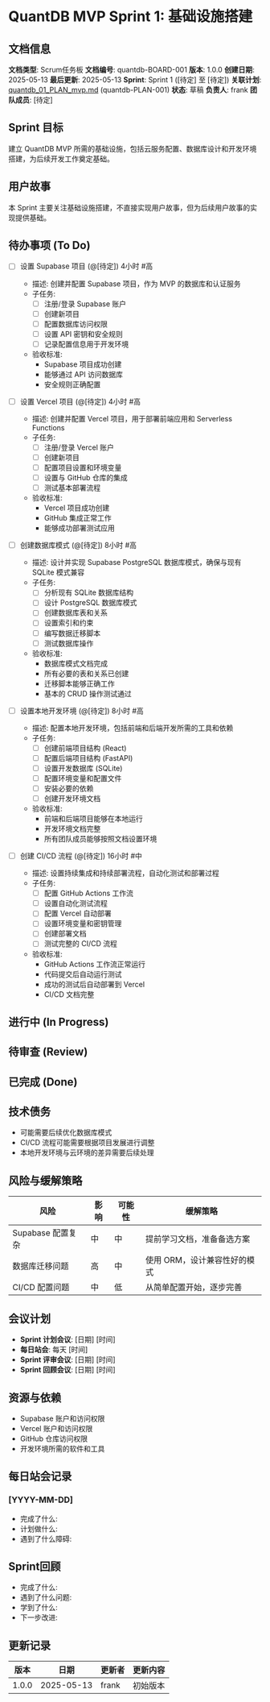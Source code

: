 # QuantDB MVP Sprint 1: 基础设施搭建

## 文档信息
**文档类型**: Scrum任务板
**文档编号**: quantdb-BOARD-001
**版本**: 1.0.0
**创建日期**: 2025-05-13
**最后更新**: 2025-05-13
**Sprint**: Sprint 1 ([待定] 至 [待定])
**关联计划**: [quantdb_01_PLAN_mvp.md](./quantdb_01_PLAN_mvp.md) (quantdb-PLAN-001)
**状态**: 草稿
**负责人**: frank
**团队成员**: [待定]

## Sprint 目标

建立 QuantDB MVP 所需的基础设施，包括云服务配置、数据库设计和开发环境搭建，为后续开发工作奠定基础。

## 用户故事

本 Sprint 主要关注基础设施搭建，不直接实现用户故事，但为后续用户故事的实现提供基础。

## 待办事项 (To Do)

- [ ] 设置 Supabase 项目 (@[待定]) 4小时 #高
  - 描述: 创建并配置 Supabase 项目，作为 MVP 的数据库和认证服务
  - 子任务:
    - [ ] 注册/登录 Supabase 账户
    - [ ] 创建新项目
    - [ ] 配置数据库访问权限
    - [ ] 设置 API 密钥和安全规则
    - [ ] 记录配置信息用于开发环境
  - 验收标准:
    - Supabase 项目成功创建
    - 能够通过 API 访问数据库
    - 安全规则正确配置

- [ ] 设置 Vercel 项目 (@[待定]) 4小时 #高
  - 描述: 创建并配置 Vercel 项目，用于部署前端应用和 Serverless Functions
  - 子任务:
    - [ ] 注册/登录 Vercel 账户
    - [ ] 创建新项目
    - [ ] 配置项目设置和环境变量
    - [ ] 设置与 GitHub 仓库的集成
    - [ ] 测试基本部署流程
  - 验收标准:
    - Vercel 项目成功创建
    - GitHub 集成正常工作
    - 能够成功部署测试应用

- [ ] 创建数据库模式 (@[待定]) 8小时 #高
  - 描述: 设计并实现 Supabase PostgreSQL 数据库模式，确保与现有 SQLite 模式兼容
  - 子任务:
    - [ ] 分析现有 SQLite 数据库结构
    - [ ] 设计 PostgreSQL 数据库模式
    - [ ] 创建数据库表和关系
    - [ ] 设置索引和约束
    - [ ] 编写数据迁移脚本
    - [ ] 测试数据库操作
  - 验收标准:
    - 数据库模式文档完成
    - 所有必要的表和关系已创建
    - 迁移脚本能够正确工作
    - 基本的 CRUD 操作测试通过

- [ ] 设置本地开发环境 (@[待定]) 8小时 #高
  - 描述: 配置本地开发环境，包括前端和后端开发所需的工具和依赖
  - 子任务:
    - [ ] 创建前端项目结构 (React)
    - [ ] 配置后端项目结构 (FastAPI)
    - [ ] 设置开发数据库 (SQLite)
    - [ ] 配置环境变量和配置文件
    - [ ] 安装必要的依赖
    - [ ] 创建开发环境文档
  - 验收标准:
    - 前端和后端项目能够在本地运行
    - 开发环境文档完整
    - 所有团队成员能够按照文档设置环境

- [ ] 创建 CI/CD 流程 (@[待定]) 16小时 #中
  - 描述: 设置持续集成和持续部署流程，自动化测试和部署过程
  - 子任务:
    - [ ] 配置 GitHub Actions 工作流
    - [ ] 设置自动化测试流程
    - [ ] 配置 Vercel 自动部署
    - [ ] 设置环境变量和密钥管理
    - [ ] 创建部署文档
    - [ ] 测试完整的 CI/CD 流程
  - 验收标准:
    - GitHub Actions 工作流正常运行
    - 代码提交后自动运行测试
    - 成功的测试后自动部署到 Vercel
    - CI/CD 文档完整

## 进行中 (In Progress)

## 待审查 (Review)

## 已完成 (Done)

## 技术债务

- 可能需要后续优化数据库模式
- CI/CD 流程可能需要根据项目发展进行调整
- 本地开发环境与云环境的差异需要后续处理

## 风险与缓解策略

| 风险 | 影响 | 可能性 | 缓解策略 |
|-----|-----|-------|---------|
| Supabase 配置复杂 | 中 | 中 | 提前学习文档，准备备选方案 |
| 数据库迁移问题 | 高 | 中 | 使用 ORM，设计兼容性好的模式 |
| CI/CD 配置问题 | 中 | 低 | 从简单配置开始，逐步完善 |

## 会议计划

- **Sprint 计划会议**: [日期] [时间]
- **每日站会**: 每天 [时间]
- **Sprint 评审会议**: [日期] [时间]
- **Sprint 回顾会议**: [日期] [时间]

## 资源与依赖

- Supabase 账户和访问权限
- Vercel 账户和访问权限
- GitHub 仓库访问权限
- 开发环境所需的软件和工具

## 每日站会记录

### [YYYY-MM-DD]
- 完成了什么:
- 计划做什么:
- 遇到了什么障碍:

## Sprint回顾

- 完成了什么:
- 遇到了什么问题:
- 学到了什么:
- 下一步改进:

## 更新记录

| 版本 | 日期 | 更新者 | 更新内容 |
|------|------|--------|----------|
| 1.0.0 | 2025-05-13 | frank | 初始版本 |

